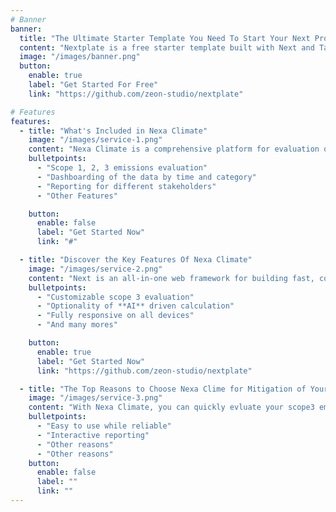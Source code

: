 ```yaml
---
# Banner
banner:
  title: "The Ultimate Starter Template You Need To Start Your Next Project"
  content: "Nextplate is a free starter template built with Next and TailwindCSS, providing everything you need to jumpstart your Next project and save valuable time."
  image: "/images/banner.png"
  button:
    enable: true
    label: "Get Started For Free"
    link: "https://github.com/zeon-studio/nextplate"

# Features
features:
  - title: "What's Included in Nexa Climate"
    image: "/images/service-1.png"
    content: "Nexa Climate is a comprehensive platform for evaluation of scope 3 emissions. What's included in Nexa Climate?"
    bulletpoints:
      - "Scope 1, 2, 3 emissions evaluation"
      - "Dashboarding of the data by time and category"
      - "Reporting for different stakeholders"
      - "Other Features"

    button:
      enable: false
      label: "Get Started Now"
      link: "#"

  - title: "Discover the Key Features Of Nexa Climate"
    image: "/images/service-2.png"
    content: "Next is an all-in-one web framework for building fast, content-focused websites. It offers a range of exciting features for developers and website creators. Some of the key features are:"
    bulletpoints:
      - "Customizable scope 3 evaluation"
      - "Optionality of **AI** driven calculation"
      - "Fully responsive on all devices"
      - "And many mores"

    button:
      enable: true
      label: "Get Started Now"
      link: "https://github.com/zeon-studio/nextplate"

  - title: "The Top Reasons to Choose Nexa Clime for Mitigation of Your Scope3 Emissions"
    image: "/images/service-3.png"
    content: "With Nexa Climate, you can quickly evluate your scope3 emissions and offseting solutions"
    bulletpoints:
      - "Easy to use while reliable"
      - "Interactive reporting"
      - "Other reasons"
      - "Other reasons"
    button:
      enable: false
      label: ""
      link: ""
---
```


